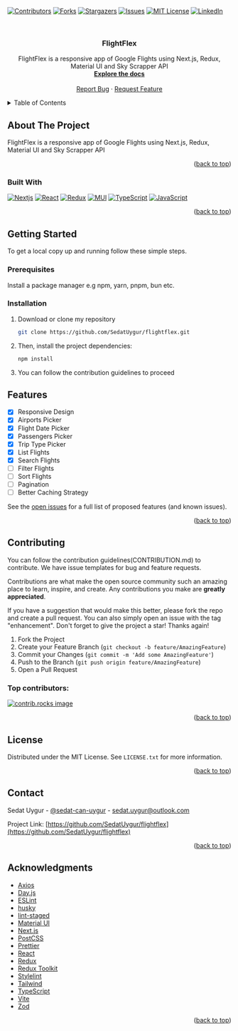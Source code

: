 <!-- Improved compatibility of back to top link: See: https://github.com/SedatUygur/flightflex/pull/73 -->

<a id="readme-top"></a>

<!-- PROJECT SHIELDS -->
<!--
*** I'm using markdown "reference style" links for readability.
*** Reference links are enclosed in brackets [ ] instead of parentheses ( ).
*** See the bottom of this document for the declaration of the reference variables
*** for contributors-url, forks-url, etc. This is an optional, concise syntax you may use.
*** https://www.markdownguide.org/basic-syntax/#reference-style-links
-->

[![Contributors][contributors-shield]][contributors-url]
[![Forks][forks-shield]][forks-url]
[![Stargazers][stars-shield]][stars-url]
[![Issues][issues-shield]][issues-url]
[![MIT License][license-shield]][license-url]
[![LinkedIn][linkedin-shield]][linkedin-url]

<!-- PROJECT LOGO -->
<br />
<div align="center">
  <h3 align="center">FlightFlex</h3>

  <p align="center">
    FlightFlex is a responsive app of Google Flights using Next.js, Redux, Material UI and Sky Scrapper API 
    <br />
    <a href="https://github.com/SedatUygur/flightflex"><strong>Explore the docs</strong></a>
    <br />
    <br />
    <a href="https://github.com/SedatUygur/flightflex/issues/new?labels=bug&template=bug-report---.md">Report Bug</a>
    ·
    <a href="https://github.com/SedatUygur/flightflex/issues/new?labels=enhancement&template=feature-request---.md">Request Feature</a>
  </p>
</div>

<!-- TABLE OF CONTENTS -->
<details>
  <summary>Table of Contents</summary>
  <ol>
    <li>
      <a href="#about-the-project">About The Project</a>
      <ul>
        <li><a href="#built-with">Built With</a></li>
      </ul>
    </li>
    <li>
      <a href="#getting-started">Getting Started</a>
      <ul>
        <li><a href="#prerequisites">Prerequisites</a></li>
        <li><a href="#installation">Installation</a></li>
      </ul>
    </li>
    <li><a href="#features">Features</a></li>
    <li><a href="#contributing">Contributing</a></li>
    <li><a href="#license">License</a></li>
    <li><a href="#contact">Contact</a></li>
    <li><a href="#acknowledgments">Acknowledgments</a></li>
  </ol>
</details>

<!-- ABOUT THE PROJECT -->

## About The Project

FlightFlex is a responsive app of Google Flights using Next.js, Redux, Material UI and Sky Scrapper API

<p align="right">(<a href="#readme-top">back to top</a>)</p>

### Built With

[![Nextjs][Nextjs-logo]][Nextjs]
[![React][React-logo]][React]
[![Redux][Redux-logo]][Redux]
[![MUI][MUI-logo]][MUI]
[![TypeScript][TypeScript-logo]][TypeScript]
[![JavaScript][JavaScript-logo]][JavaScript]

<p align="right">(<a href="#readme-top">back to top</a>)</p>

<!-- GETTING STARTED -->

## Getting Started

To get a local copy up and running follow these simple steps.

### Prerequisites

Install a package manager e.g npm, yarn, pnpm, bun etc.

### Installation

1. Download or clone my repository
   ```sh
   git clone https://github.com/SedatUygur/flightflex.git
   ```
2. Then, install the project dependencies:

   ```sh
   npm install
   ```

3. You can follow the contribution guidelines to proceed

<!-- FEATURES -->

## Features

- [x] Responsive Design
- [x] Airports Picker
- [x] Flight Date Picker
- [x] Passengers Picker
- [x] Trip Type Picker
- [x] List Flights
- [x] Search Flights
- [ ] Filter Flights
- [ ] Sort Flights
- [ ] Pagination
- [ ] Better Caching Strategy

See the [open issues](https://github.com/SedatUygur/flightflex/issues) for a full list of proposed features (and known issues).

<p align="right">(<a href="#readme-top">back to top</a>)</p>

<!-- CONTRIBUTING -->

## Contributing

You can follow the contribution guidelines(CONTRIBUTION.md) to contribute. We have issue templates for bug and feature requests.

Contributions are what make the open source community such an amazing place to learn, inspire, and create. Any contributions you make are **greatly appreciated**.

If you have a suggestion that would make this better, please fork the repo and create a pull request. You can also simply open an issue with the tag "enhancement".
Don't forget to give the project a star! Thanks again!

1. Fork the Project
2. Create your Feature Branch (`git checkout -b feature/AmazingFeature`)
3. Commit your Changes (`git commit -m 'Add some AmazingFeature'`)
4. Push to the Branch (`git push origin feature/AmazingFeature`)
5. Open a Pull Request

### Top contributors:

<a href="https://github.com/SedatUygur/flightflex/graphs/contributors">
  <img src="https://contrib.rocks/image?repo=SedatUygur/flightflex" alt="contrib.rocks image" />
</a>

<p align="right">(<a href="#readme-top">back to top</a>)</p>

<!-- LICENSE -->

## License

Distributed under the MIT License. See `LICENSE.txt` for more information.

<p align="right">(<a href="#readme-top">back to top</a>)</p>

<!-- CONTACT -->

## Contact

Sedat Uygur - [@sedat-can-uygur](https://www.linkedin.com/in/sedat-can-uygur) - sedat.uygur@outlook.com

Project Link: [https://github.com/SedatUygur/flightflex](https://github.com/SedatUygur/flightflex)

<p align="right">(<a href="#readme-top">back to top</a>)</p>

<!-- ACKNOWLEDGMENTS -->

## Acknowledgments

- [Axios](https://axios-http.com/)
- [Day.js](https://day.js.org/)
- [ESLint](https://eslint.org/)
- [husky](https://github.com/typicode/husky)
- [lint-staged](https://github.com/lint-staged/lint-staged)
- [Material UI](https://mui.com/)
- [Next.js](https://nextjs.org/)
- [PostCSS](https://postcss.org/)
- [Prettier](https://prettier.io/)
- [React](https://react.dev/)
- [Redux](https://redux.js.org/)
- [Redux Toolkit](https://redux-toolkit.js.org/)
- [Stylelint](https://stylelint.io/)
- [Tailwind](https://tailwindcss.com/)
- [TypeScript](https://www.typescriptlang.org/)
- [Vite](https://vite.dev/)
- [Zod](https://zod.dev/)

<p align="right">(<a href="#readme-top">back to top</a>)</p>

<!-- MARKDOWN LINKS & IMAGES -->
<!-- https://www.markdownguide.org/basic-syntax/#reference-style-links -->

[contributors-shield]: https://img.shields.io/github/contributors/SedatUygur/flightflex.svg?style=for-the-badge
[contributors-url]: https://github.com/SedatUygur/flightflex/graphs/contributors
[forks-shield]: https://img.shields.io/github/forks/SedatUygur/flightflex.svg?style=for-the-badge
[forks-url]: https://github.com/SedatUygur/flightflex/network/members
[stars-shield]: https://img.shields.io/github/stars/SedatUygur/flightflex.svg?style=for-the-badge
[stars-url]: https://github.com/SedatUygur/flightflex/stargazers
[issues-shield]: https://img.shields.io/github/issues/SedatUygur/flightflex.svg?style=for-the-badge
[issues-url]: https://github.com/SedatUygur/flightflex/issues
[license-shield]: https://img.shields.io/github/license/SedatUygur/flightflex.svg?style=for-the-badge
[license-url]: https://github.com/SedatUygur/flightflex/blob/main/LICENSE.txt
[linkedin-shield]: https://img.shields.io/badge/-LinkedIn-black.svg?style=for-the-badge&logo=linkedin&colorB=555
[linkedin-url]: https://linkedin.com/in/sedat-can-uygur
[product-screenshot]: images/screenshot.png
[TypeScript-logo]: https://ms-vscode.gallerycdn.vsassets.io/extensions/ms-vscode/vscode-typescript-next/5.8.20241203/1733271143236/Microsoft.VisualStudio.Services.Icons.Default
[TypeScript]: https://www.typescriptlang.org/
[Tailwind-logo]: https://tailwindcss.com/_next/static/media/tailwindcss-logotype.a1069bda.svg
[Tailwind]: https://tailwindcss.com/
[JavaScript-logo]: https://static-00.iconduck.com/assets.00/javascript-icon-256x256-0ybhyms4.png
[JavaScript]: https://www.javascript.com/
[Nextjs-logo]: https://gitlab.com/uploads/-/system/project/avatar/18080731/nextjs.png
[Nextjs]: https://nextjs.org/
[React-logo]: https://static-00.iconduck.com/assets.00/react-icon-256x256-2yyldh38.png
[React]: https://react.dev/
[Redux-logo]: https://miro.medium.com/v2/resize:fit:256/1*uII4elorSUwsIA5m1j-o2w.png
[Redux]: https://redux.js.org/
[MUI-logo]: https://www.svgviewer.dev/static-svgs/14213/material-ui.svg
[MUI]: https://mui.com/
